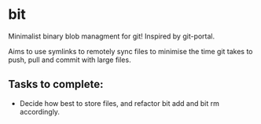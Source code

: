 # bit
Minimalist binary blob managment for git! 
Inspired by git-portal.

Aims to use symlinks to remotely sync files to minimise the time git takes to push, pull and commit with large files.

## Tasks to complete:

- Decide how best to store files, and refactor bit add and bit rm accordingly.
